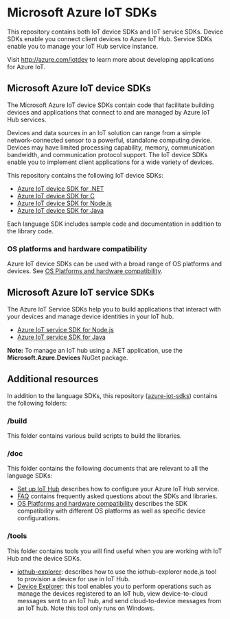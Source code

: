 # Microsoft Azure IoT SDKs

This repository contains both IoT device SDKs and IoT service SDKs. Device SDKs enable you connect client devices to Azure IoT Hub. Service SDKs enable you to manage your IoT Hub service instance.

Visit http://azure.com/iotdev to learn more about developing applications for Azure IoT.


## Microsoft Azure IoT device SDKs

The Microsoft Azure IoT device SDKs contain code that facilitate building devices and applications that connect to and are managed by Azure IoT Hub services.

Devices and data sources in an IoT solution can range from a simple network-connected sensor to a powerful, standalone computing device. Devices may have limited processing capability, memory, communication bandwidth, and communication protocol support. The IoT device SDKs enable you to implement client applications for a wide variety of devices.

This repository contains the following IoT device SDKs:

- [Azure IoT device SDK for .NET](csharp/device/readme.md)
- [Azure IoT device SDK for C](c/readme.md)
- [Azure IoT device SDK for Node.js](node/device/readme.md)
- [Azure IoT device SDK for Java](java/device/readme.md)

Each language SDK includes sample code and documentation in addition to the library code.

### OS platforms and hardware compatibility

Azure IoT device SDKs can be used with a broad range of OS platforms and devices. See [OS Platforms and hardware compatibility](doc/tested_configurations.md).

## Microsoft Azure IoT service SDKs

The Azure IoT Service SDKs help you to build applications that interact with your devices and manage device identities in your IoT hub.

- [Azure IoT service SDK for Node.js](node/service/readme.md)
- [Azure IoT service SDK for Java](java/service/readme.md)

**Note:** To manage an IoT hub using a .NET application, use the **Microsoft.Azure.Devices** NuGet package.

## Additional resources

In addition to the language SDKs, this repository ([azure-iot-sdks](https://github.com/Azure/azure-iot-sdks)) contains the following folders:

### /build

This folder contains various build scripts to build the libraries.

### /doc

This folder contains the following documents that are relevant to all the language SDKs:

- [Set up IoT Hub](doc/setup_iothub.md) describes how to configure your Azure IoT Hub service.
- [FAQ](doc/faq.md) contains frequently asked questions about the SDKs and libraries.
- [OS Platforms and hardware compatibility](doc/tested_configurations.md) describes the SDK compatibility with different OS platforms as well as specific device configurations.

### /tools

This folder contains tools you will find useful when you are working with IoT Hub and the device SDKs.
- [iothub-explorer](tools/iothub-explorer/doc/provision_device.md): describes how to use the iothub-explorer node.js tool to provision a device for use in IoT Hub.
- [Device Explorer](tools/DeviceExplorer/doc/how_to_use_device_explorer.md): this tool enables you to perform operations such as manage the devices registered to an IoT hub, view device-to-cloud messages sent to an IoT hub, and send cloud-to-device messages from an IoT hub. Note this tool only runs on Windows.
